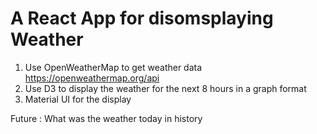 # A React App for disomsplaying Weather

1. Use OpenWeatherMap to get weather data https://openweathermap.org/api
2. Use D3 to display the weather for the next 8 hours in a graph format
3. Material UI for the display

Future : What was the weather today in history
